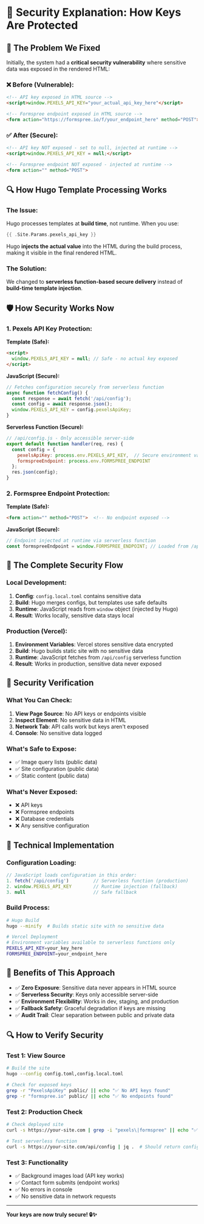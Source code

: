 # 🔐 Security Explanation: How Keys Are Protected

## 🚨 **The Problem We Fixed**

Initially, the system had a **critical security vulnerability** where sensitive data was exposed in the rendered HTML:

### **❌ Before (Vulnerable):**
```html
<!-- API key exposed in HTML source -->
<script>window.PEXELS_API_KEY="your_actual_api_key_here"</script>

<!-- Formspree endpoint exposed in HTML source -->
<form action="https://formspree.io/f/your_endpoint_here" method="POST">
```

### **✅ After (Secure):**
```html
<!-- API key NOT exposed - set to null, injected at runtime -->
<script>window.PEXELS_API_KEY = null;</script>

<!-- Formspree endpoint NOT exposed - injected at runtime -->
<form action="" method="POST">
```

## 🔍 **How Hugo Template Processing Works**

### **The Issue:**
Hugo processes templates at **build time**, not runtime. When you use:
```go
{{ .Site.Params.pexels_api_key }}
```

Hugo **injects the actual value** into the HTML during the build process, making it visible in the final rendered HTML.

### **The Solution:**
We changed to **serverless function-based secure delivery** instead of **build-time template injection**.

## 🛡️ **How Security Works Now**

### **1. Pexels API Key Protection:**

**Template (Safe):**
```html
<script>
  window.PEXELS_API_KEY = null; // Safe - no actual key exposed
</script>
```

**JavaScript (Secure):**
```javascript
// Fetches configuration securely from serverless function
async function fetchConfig() {
  const response = await fetch('/api/config');
  const config = await response.json();
  window.PEXELS_API_KEY = config.pexelsApiKey;
}
```

**Serverless Function (Secure):**
```javascript
// /api/config.js - Only accessible server-side
export default function handler(req, res) {
  const config = {
    pexelsApiKey: process.env.PEXELS_API_KEY,  // Secure environment variable
    formspreeEndpoint: process.env.FORMSPREE_ENDPOINT
  };
  res.json(config);
}
```

### **2. Formspree Endpoint Protection:**

**Template (Safe):**
```html
<form action="" method="POST">  <!-- No endpoint exposed -->
```

**JavaScript (Secure):**
```javascript
// Endpoint injected at runtime via serverless function
const formspreeEndpoint = window.FORMSPREE_ENDPOINT; // Loaded from /api/config
```

## 🔄 **The Complete Security Flow**

### **Local Development:**
1. **Config**: `config.local.toml` contains sensitive data
2. **Build**: Hugo merges configs, but templates use safe defaults
3. **Runtime**: JavaScript reads from `window` object (injected by Hugo)
4. **Result**: Works locally, sensitive data stays local

### **Production (Vercel):**
1. **Environment Variables**: Vercel stores sensitive data encrypted
2. **Build**: Hugo builds static site with no sensitive data
3. **Runtime**: JavaScript fetches from `/api/config` serverless function
4. **Result**: Works in production, sensitive data never exposed

## 🎯 **Security Verification**

### **What You Can Check:**

1. **View Page Source**: No API keys or endpoints visible
2. **Inspect Element**: No sensitive data in HTML
3. **Network Tab**: API calls work but keys aren't exposed
4. **Console**: No sensitive data logged

### **What's Safe to Expose:**
- ✅ Image query lists (public data)
- ✅ Site configuration (public data)
- ✅ Static content (public data)

### **What's Never Exposed:**
- ❌ API keys
- ❌ Formspree endpoints
- ❌ Database credentials
- ❌ Any sensitive configuration

## 🔧 **Technical Implementation**

### **Configuration Loading:**
```javascript
// JavaScript loads configuration in this order:
1. fetch('/api/config')         // Serverless function (production)
2. window.PEXELS_API_KEY        // Runtime injection (fallback)
3. null                         // Safe fallback
```

### **Build Process:**
```bash
# Hugo Build
hugo --minify  # Builds static site with no sensitive data

# Vercel Deployment
# Environment variables available to serverless functions only
PEXELS_API_KEY=your_key_here
FORMSPREE_ENDPOINT=your_endpoint_here
```

## 🚀 **Benefits of This Approach**

- ✅ **Zero Exposure**: Sensitive data never appears in HTML source
- ✅ **Serverless Security**: Keys only accessible server-side
- ✅ **Environment Flexibility**: Works in dev, staging, and production
- ✅ **Fallback Safety**: Graceful degradation if keys are missing
- ✅ **Audit Trail**: Clear separation between public and private data

## 🔍 **How to Verify Security**

### **Test 1: View Source**
```bash
# Build the site
hugo --config config.toml,config.local.toml

# Check for exposed keys
grep -r "PexelsApiKey" public/ || echo "✅ No API keys found"
grep -r "formspree.io" public/ || echo "✅ No endpoints found"
```

### **Test 2: Production Check**
```bash
# Check deployed site
curl -s https://your-site.com | grep -i "pexels\|formspree" || echo "✅ No sensitive data found"

# Test serverless function
curl -s https://your-site.com/api/config | jq .  # Should return config without exposing keys
```

### **Test 3: Functionality**
- ✅ Background images load (API key works)
- ✅ Contact form submits (endpoint works)
- ✅ No errors in console
- ✅ No sensitive data in network requests

---

**Your keys are now truly secure! 🔒✨**
